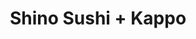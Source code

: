 ---
layout: place
title: "Shino Sushi + Kappo"
permalink: /california/san-diego/shino-sushi-kappo.html
stateAbbr: CA
stateName: California
cityName: San Diego
seo:
  name: "Shino Sushi + Kappo"
  type: Restaurant
  links: https://www.facebook.com/people/Shino-Sushi/100041554766846/
description: "Laid-back Japanese eatery serving sushi & rolls in simple, contemporary surrounds. Shino Sushi + Kappo serves delicious sushi in San Diego, California. Try fresh Japanese dishes for a great dining experience. Available for takeout, delivery, lunch, and dinner."
place_id: ChIJeSeoV6xU2YARSJzqWsZOSvU
photos:
  - name: >-
      places/ChIJeSeoV6xU2YARSJzqWsZOSvU/photos/AeeoHcLKFZOvbHDkjtXHYNPiPflRjqbRVWv-NVuagzFcH0v6nhDSGQmesGvbSmNu3YhxjFuWikMWcqsPOfZwqzgYW-y-G22gh6HT_FpKE4hIluMQ1E9S9lFeg1F5X_wDx1163tmJ3UWOLfNEKOj3LfJhwXSz1iAwENknDimfVPoduGkdOIVxg4zXJuj1F8fkUZgl7jG4fLS4WWuu2urHdZROU-KXeIOilCv0kVf_aEhujT46wVrKFIRKVr0KIasz87-yins8N2-bKtM37fM_7a0aOGzG7K6gyRjsI-pWuu0x6ZdrjTuUz8AYizlmLG0t6gULHYT2gIUmZVIag6KdiH4Jr57NozEQz9KYsH-hJI4DWdFlamgiP0tcExnJXz13V1zfhvGR5KH8Oax9sfddzd7E1JGr3P-3YouzubujSIJ7M-UlXwVc
    widthPx: 4032
    heightPx: 1816
    authorAttributions:
      - displayName: J S M
        uri: https://maps.google.com/maps/contrib/109313961176997160128
        photoUri: >-
          https://lh3.googleusercontent.com/a-/ALV-UjXKXHxCkN0uvP3p7F007mNv2FMC780zK9r7TDfKaMMQ9Z-On77Y9A=s100-p-k-no-mo
    flagContentUri: >-
      https://www.google.com/local/imagery/report/?cb_client=maps_api_places.places_api&image_key=!1e10!2sCIHM0ogKEICAgIDm_uLergE&hl=en-US
    googleMapsUri: >-
      https://www.google.com/maps/place//data=!3m4!1e2!3m2!1sCIHM0ogKEICAgIDm_uLergE!2e10!4m2!3m1!1s0x80d954ac57a82779:0xf54a4ec65aea9c48
  - name: >-
      places/ChIJeSeoV6xU2YARSJzqWsZOSvU/photos/AeeoHcIg5-L072Exh7M8hudX1kXIx_zfZYWK2yG1d4rJkdSzB1KLQGNbVcr4MlSwlQpI6P3gKz3h2Q5syvdS3DcCw0KbmgGv1E5v6RSpmZvVnY5skM_DzhK93O0dMd4KL6uRvwDmI4Eyp9EX0YbD1aTbOA3NPCh0U2UX3LqW60wED1A4Et2-W3BMPk2nY_4TDybDL-dnPW5_Xzv6JpzOii1VthaDJCl2H_q_qzdsXdK3aoRIzkVIy7G-5_cmfVCdDrT_Aza1fHzx-f_QHNpnCGsdx0UIUIgqADE35yDiLhaaANZ7X3xfaq8hvPRPjmzf7IUSVDoWhDrLbSiWR-I2VQ3DtVBn2U7oGak0r5hhtDBKMScY1XOsbHwc-xdsNuQqh7XFMCr1d3WFxp-_fJCmp1zUuS9a0VfjyI7NuLCAXFw
    widthPx: 4032
    heightPx: 3024
    authorAttributions:
      - displayName: 徳永豊
        uri: https://maps.google.com/maps/contrib/111856645240450272857
        photoUri: >-
          https://lh3.googleusercontent.com/a/ACg8ocLfARBCDUlZgCsqA25-JGxNmLl9FwzG7kZ47R-SsJccRWowon_S=s100-p-k-no-mo
    flagContentUri: >-
      https://www.google.com/local/imagery/report/?cb_client=maps_api_places.places_api&image_key=!1e10!2sCIHM0ogKEICAgICE4qki&hl=en-US
    googleMapsUri: >-
      https://www.google.com/maps/place//data=!3m4!1e2!3m2!1sCIHM0ogKEICAgICE4qki!2e10!4m2!3m1!1s0x80d954ac57a82779:0xf54a4ec65aea9c48
  - name: >-
      places/ChIJeSeoV6xU2YARSJzqWsZOSvU/photos/AeeoHcKnBnxUWKYjGRHSWcUzmvn1KJXdBOdbRUwYO5WGhb_zC3EapYoctj5Eg8F6gnF4LBaj38lwDVHaNAMbfM48v5I0l56YjQMJCcL1ZZxEGLScISGNDUwafkZcs8z9aMARKElhAmwJ7mvAU4yiusCsykzwda5uBauepMJDj9giuK4y7Qao1c0nNvm4XKG2jVYCTIWPWUgtDedgay-kTfgC40V0YBODr1zoJXvtWuybIAqxdVRiXuKwR-c-D6Bqzhhklqz_-JbTeHXi13iUWZq65O9RFyuo5ij8pS_19K130mbqhQcGR76WOZThaUEuiT-qqXYZvGaTRqfRZLkuej2oZ-4I934sX8jmp7IMK_aWOKlJ0aDjJtTVDKhEmO7asdKfBz-FSbWrzOtrd19cZCUu02tTLThlAtUvLh10KSgyr37u1w
    widthPx: 4032
    heightPx: 3024
    authorAttributions:
      - displayName: Vanessa Valencia
        uri: https://maps.google.com/maps/contrib/117195691942045781927
        photoUri: >-
          https://lh3.googleusercontent.com/a-/ALV-UjWPphxc6cDCBgPFdifEkZW0KDGUSU3OELyWeYHQ0oSPjhtpOLNu=s100-p-k-no-mo
    flagContentUri: >-
      https://www.google.com/local/imagery/report/?cb_client=maps_api_places.places_api&image_key=!1e10!2sCIHM0ogKEICAgIC74uSoRw&hl=en-US
    googleMapsUri: >-
      https://www.google.com/maps/place//data=!3m4!1e2!3m2!1sCIHM0ogKEICAgIC74uSoRw!2e10!4m2!3m1!1s0x80d954ac57a82779:0xf54a4ec65aea9c48
  - name: >-
      places/ChIJeSeoV6xU2YARSJzqWsZOSvU/photos/AeeoHcJ2WLn56OsfQQOE_yj3Z3gavhDzRNt846pW6B6N0cZXlNU9ux7Zt65hhoGOU4N3tRQ6mNpoGl2J-a8vuQQcl6kV515OJJdT29MmkiAP7bjpInK437ngPjAG0tPW49hFyA7yW8auu7CfNn2Vp8Pr1y_oXNFJYTebQZXzl2xfRDLSdXNeMl9nUdxHABxGweADVgxwsj7oBp81MmkJXPLr2gLjCbj2ZurCGBZedxmL7rltIV7SkJslyOXpKf0oJlCdtC08cjTwTmR3goiJy6lIWBbJS07rLA2jG6Puh1B92vXiMuSPxJMPp78mW9lmKWnCNfZ-v1KMzz2qfLfEFc1vuf4DkxUpuQXrBJEcgVS60nb8CncLS__Xr1195HAMxe_5nN5iDBxHwJsCAtBN7GPkO64POJqkZ0bOSScBqjAPbYqMJg0
    widthPx: 3024
    heightPx: 4032
    authorAttributions:
      - displayName: Timmy C
        uri: https://maps.google.com/maps/contrib/116888896523925803718
        photoUri: >-
          https://lh3.googleusercontent.com/a/ACg8ocLNRwCzXod9M5qS_dnBlqVbzuUxUnrM-1uqsUYAIRhu9dOSDA=s100-p-k-no-mo
    flagContentUri: >-
      https://www.google.com/local/imagery/report/?cb_client=maps_api_places.places_api&image_key=!1e10!2sCIHM0ogKEICAgMDQuP_ZgAE&hl=en-US
    googleMapsUri: >-
      https://www.google.com/maps/place//data=!3m4!1e2!3m2!1sCIHM0ogKEICAgMDQuP_ZgAE!2e10!4m2!3m1!1s0x80d954ac57a82779:0xf54a4ec65aea9c48
  - name: >-
      places/ChIJeSeoV6xU2YARSJzqWsZOSvU/photos/AeeoHcJJwP1TJ1woKXfKBGHD3Zc2nH922zDZck8heXZnUvIaH7bFNajc-0oq8EJvmWpy-a6wVilzZwIQxgr-gZ9e6LJcBVqviZZomy9T_UQ2QOzXyfwXfSGrZp5kbm_vVU9gJnPOqtBO0UL5y_OhBHnrTvg4UpzrLh8KoZpPkXngjDOIo7qgQfw6ZDBYh0iNtXcxgFKatiep3w3GSlkiPSgS7zSVucG4qJevUD19WjpkCu2vy2il2j9Vj65LpRI6gq61B4XnuQlyA3E07MKpbnTXx0BkbvUBcBARzSrL0g13POwXNO1ZYq3owGXXkg0VmRhR4WxAlmsosK5qAWAcMPXPasg4jWJ1yJlVDYnpDb0lg02GDMVv1veG9UQ-1CagUwxNT6Y3ebJHVMJLx0b2hwpfqZ6UxqS9___LvPnuyyHalUY7Xg
    widthPx: 2474
    heightPx: 1720
    authorAttributions:
      - displayName: Brian Jordan
        uri: https://maps.google.com/maps/contrib/116038233183567696806
        photoUri: >-
          https://lh3.googleusercontent.com/a-/ALV-UjVpHKsjBGtR43VVPdRIsqwW40uc8SnzhBmJ8byyptSHtbKB63aW2A=s100-p-k-no-mo
    flagContentUri: >-
      https://www.google.com/local/imagery/report/?cb_client=maps_api_places.places_api&image_key=!1e10!2sCIHM0ogKEICAgICf0f-YbA&hl=en-US
    googleMapsUri: >-
      https://www.google.com/maps/place//data=!3m4!1e2!3m2!1sCIHM0ogKEICAgICf0f-YbA!2e10!4m2!3m1!1s0x80d954ac57a82779:0xf54a4ec65aea9c48
  - name: >-
      places/ChIJeSeoV6xU2YARSJzqWsZOSvU/photos/AeeoHcIoTaECQ_M_Mm45T02Kt7unZe8avSFbYjJA7WoS9eqgyKrDngwhyXCpDID94RzXF2FsqT3rPWEba-w5HFz83HsFvCf5aRCcdi1F8tYMCVOGvdVk4FybBimgRp6VojaR2y_52-iRQLwYU8FysuTm5AakXqzqn-vwRHRnbDNv5hm__E5iTWSJo2hEXdiETlB0H9YwOY5m8UKWJDgQQ0UrSNTf4gYNOJMzMlu_tzgJQkc_uCssCdz5esYDEFpKMqWqrSNVZiIFyaobxxUdnQfxoTcyQ-_5rf4A3v_tXN2CEKjllc9TL2bBGIsihJ7W3LsEnSbi6ctjQ40c29b-ZVDyUPC8fWlB9T3hyUZSMYf3szbmzOU4i5n0Xr1R_dsS7IRG8qPpWMMr3vIJXe86NhSKMamIM2t2N4hsogsjNnkBTzHiTOGX
    widthPx: 4000
    heightPx: 3000
    authorAttributions:
      - displayName: Matthew Hughes
        uri: https://maps.google.com/maps/contrib/107956783494192620304
        photoUri: >-
          https://lh3.googleusercontent.com/a-/ALV-UjUHs5YuUOxbstwT1vzzOVauyiup0yHupB0UJsB4JL3J6jr7-buO=s100-p-k-no-mo
    flagContentUri: >-
      https://www.google.com/local/imagery/report/?cb_client=maps_api_places.places_api&image_key=!1e10!2sCIHM0ogKEICAgIDPmKO_sgE&hl=en-US
    googleMapsUri: >-
      https://www.google.com/maps/place//data=!3m4!1e2!3m2!1sCIHM0ogKEICAgIDPmKO_sgE!2e10!4m2!3m1!1s0x80d954ac57a82779:0xf54a4ec65aea9c48
  - name: >-
      places/ChIJeSeoV6xU2YARSJzqWsZOSvU/photos/AeeoHcKg-2SVx6mavZ-CGOvDNLAzQo2G-aVJXgzcPzib0yTxPS40dvzWGDB-nW1qQqQ4NPkPiw65zIv1lpT7R6W0WlqMhSgkEYV_J7LXYYYLCW9eZ9ZVAYD1plnbNoIuAJC2t0mohgWbYD_ohsWZRQZYKvlofX4O1c3KwduzbGr4Uz0d6f6hM9orzrCjT00kQSrwGy-4bm4H_UMLPhoa6bIsq9IowE8qF1LbUnkmy8d_ovH4z3iNQIEzV5y9Oif_SrHYQG6rdsHmuRQ2brHISBdeorylrKTbAW3EIg1UgaLikpTERA6S9qqmYWO-h3GGY_pMIqWhQtnH-f9s_od2mpcwWBtbtFnkeH2oy6fZzPn2A_wrz_rAFsXn1OttKQ1C5x6NqDDlW73ePM_o_-pTju8a3J4X9uZKTmgbME3IvVZreslKLQY3jhToPTVaPvja3kGD
    widthPx: 4000
    heightPx: 1848
    authorAttributions:
      - displayName: Aharon El-Bahar
        uri: https://maps.google.com/maps/contrib/100504151920347265990
        photoUri: >-
          https://lh3.googleusercontent.com/a-/ALV-UjXcHyBMHRpKQ8V7HMrwozM7uGCHcNMSHr8eZEHt6O2KZpIhuKsV=s100-p-k-no-mo
    flagContentUri: >-
      https://www.google.com/local/imagery/report/?cb_client=maps_api_places.places_api&image_key=!1e10!2sCIABIhAA3jU3Ni9IYmexDSgAAfoO&hl=en-US
    googleMapsUri: >-
      https://www.google.com/maps/place//data=!3m4!1e2!3m2!1sCIABIhAA3jU3Ni9IYmexDSgAAfoO!2e10!4m2!3m1!1s0x80d954ac57a82779:0xf54a4ec65aea9c48
  - name: >-
      places/ChIJeSeoV6xU2YARSJzqWsZOSvU/photos/AeeoHcLxIZr0krUBUBfqU6sNjYtrmy03eb970YXwb2Gl-Ysv77CwemYcV7Zr2uZxpV4k2VoIdoxThlEz53VaUJpvWYD-fXuGNZNtiCa3AW9zLZ8iA0szPWQNZEVPxsEQaefT0jq8qiJAUnom53HIDBuchlB9pxJo7Kj_85hC5RElR9LvqjZMYs1A-mTF4ohxz6OwvXR0StwS-0qmJ9dlN5ADjHk3RmlQPbQMnVlhkHpywHuJR0RCYZZav2L7pmkC7lUjjKQyy_JZRw1Ylr8YLC9j0elEmTTs1fekMqnyQo_9X_E2s-aGSZaQkyT-85xmf68Fs9lXx5HC8pkArtOyMpwOGVJ1FL_RMivChXsGbQcjUlOvRYk2NgG7SvPsgVKnVkSvkMy0rGIfEvAa06zWjr_jAhJcYoVS7WisTJpkblfRRd0
    widthPx: 4000
    heightPx: 1848
    authorAttributions:
      - displayName: Brian Jordan
        uri: https://maps.google.com/maps/contrib/116038233183567696806
        photoUri: >-
          https://lh3.googleusercontent.com/a-/ALV-UjVpHKsjBGtR43VVPdRIsqwW40uc8SnzhBmJ8byyptSHtbKB63aW2A=s100-p-k-no-mo
    flagContentUri: >-
      https://www.google.com/local/imagery/report/?cb_client=maps_api_places.places_api&image_key=!1e10!2sCIHM0ogKEICAgICfzuTkPA&hl=en-US
    googleMapsUri: >-
      https://www.google.com/maps/place//data=!3m4!1e2!3m2!1sCIHM0ogKEICAgICfzuTkPA!2e10!4m2!3m1!1s0x80d954ac57a82779:0xf54a4ec65aea9c48
  - name: >-
      places/ChIJeSeoV6xU2YARSJzqWsZOSvU/photos/AeeoHcKm5dF4X6u4FTDGT2ezfLFagFUyP7ibIIx1a424WDIZz8i5DW_u-ekGk1WnodFAUnbO7GsXb7mIUWeLeSraCTvrT0T7dqkedgdeQcLuW_-dajFRyP8erD_up8ailpHKSZCikaLsTau61LEngnCBUBAu3JIRTTFS5va6xAmKKQX8l0P_MPTrmRg1T4OsqHAr-49uNc7xSAO1MLG1NI4A6cpf-4vLwxECpLkgL88SRYqBmcnNmWe5VZFH8tz4OUIw_SZRfj_7l_7koCxfaidpH6BmvUdA5zaylMzK5ZVgEgb8qIyeKjy8JjWnGK9mkuplDwba3u_0e-LkdnugISPD-2RfXPzuCZ5M21pxmjNlihXm-BUikJET7A671A7cNEBWCKhJDpk2e_D04W9be-AVep1vAloPvqMGIvffQeLFd5DxKm2L
    widthPx: 3024
    heightPx: 3155
    authorAttributions:
      - displayName: Norton Kim
        uri: https://maps.google.com/maps/contrib/107840466217687650033
        photoUri: >-
          https://lh3.googleusercontent.com/a/ACg8ocK_VfMxDrufEVcNIjd6-BpHXnvHSZErVZx4usVua6wOhFqFxn7z=s100-p-k-no-mo
    flagContentUri: >-
      https://www.google.com/local/imagery/report/?cb_client=maps_api_places.places_api&image_key=!1e10!2sCIHM0ogKEICAgIDD78vS9gE&hl=en-US
    googleMapsUri: >-
      https://www.google.com/maps/place//data=!3m4!1e2!3m2!1sCIHM0ogKEICAgIDD78vS9gE!2e10!4m2!3m1!1s0x80d954ac57a82779:0xf54a4ec65aea9c48
  - name: >-
      places/ChIJeSeoV6xU2YARSJzqWsZOSvU/photos/AeeoHcKWkbvSsJQyzpf2whA8fXi7HAd8y4eSR9u8gqnZ-yDPlYqDhxZJ0OzBHfvEqU4KO9osoAkglebm5p4bnckxdTBzx2N26ZJey2OPB9vTR9N-S0_0f4Lg8VcXJ8O-CiXMgrRKETvgN3wyugZfi8k86U1uah1SvwZzZV9cXQYQDmV3uxQ01dhIHpZLyfxnteN0Xw84NteeFxwXwG6HVLAhPWzY068pLd_4c1GAO3-QyyH5RrUvZ0PctOkLS1oZBzaNa3p7OFU5_WraEs8tlCEXsl88rkx5EGvXj7w4-FK9qbR6F2iEqJThdsTqpV9uAiq2rJA8b6RN6Fmhd0pxzjmybfblNpcg0dkqkOcBgfvyt6vVm7Kry1AQiAOrfs9x8rBG7M9FAA54r2dnNLaO2HXLNl3AcaX8h1g2tfUtyDf6ZdRWFA
    widthPx: 4032
    heightPx: 3024
    authorAttributions:
      - displayName: Adam Williams
        uri: https://maps.google.com/maps/contrib/109075761107209612124
        photoUri: >-
          https://lh3.googleusercontent.com/a-/ALV-UjXla4fw6t_D0q8lR7zlGAL89vqZXu18Un5LWEx1HDF8_sYZHxtJnA=s100-p-k-no-mo
    flagContentUri: >-
      https://www.google.com/local/imagery/report/?cb_client=maps_api_places.places_api&image_key=!1e10!2sCIHM0ogKEICAgICkid2NEw&hl=en-US
    googleMapsUri: >-
      https://www.google.com/maps/place//data=!3m4!1e2!3m2!1sCIHM0ogKEICAgICkid2NEw!2e10!4m2!3m1!1s0x80d954ac57a82779:0xf54a4ec65aea9c48
address: 838 W Ash St, San Diego, CA 92101, USA
street: 838 W Ash St
city: San Diego
state: CA
zip: '92101'
country: USA
neighborhood: Little Italy
latitude: '32.720017'
longitude: '-117.170335'
accessibility_options:
  wheelchairAccessibleParking: true
  wheelchairAccessibleEntrance: true
  wheelchairAccessibleRestroom: true
  wheelchairAccessibleSeating: true
business_status: OPERATIONAL
name: Shino Sushi + Kappo
google_maps_links:
  directionsUri: >-
    https://www.google.com/maps/dir//''/data=!4m7!4m6!1m1!4e2!1m2!1m1!1s0x80d954ac57a82779:0xf54a4ec65aea9c48!3e0
  placeUri: https://maps.google.com/?cid=17675026301404748872
  writeAReviewUri: >-
    https://www.google.com/maps/place//data=!4m3!3m2!1s0x80d954ac57a82779:0xf54a4ec65aea9c48!12e1
  reviewsUri: >-
    https://www.google.com/maps/place//data=!4m4!3m3!1s0x80d954ac57a82779:0xf54a4ec65aea9c48!9m1!1b1
  photosUri: >-
    https://www.google.com/maps/place//data=!4m3!3m2!1s0x80d954ac57a82779:0xf54a4ec65aea9c48!10e5
primary_type: Sushi Restaurant
opening_hours:
  regular: null
  current: null
secondary_opening_hours:
  regular:
    weekdayDescriptions: null
    type: null
  current:
    weekdayDescriptions: null
    type: null
phone: (619) 255-2527
price_level: PRICE_LEVEL_EXPENSIVE
price_range: $50 &ndash; $100
rating: '4.5'
rating_count: 0
website: https://www.facebook.com/people/Shino-Sushi/100041554766846/
reviews:
  - name: >-
      places/ChIJeSeoV6xU2YARSJzqWsZOSvU/reviews/ChdDSUhNMG9nS0VJQ0FnTURRdVAtWnZ3RRAB
    relativePublishTimeDescription: a month ago
    rating: 5
    text:
      text: >-
        Service is generally solid.  The staff is super friendly attentive and
        most are very knowledgeable.


        I prefer the sushi bar over the tables for the atmosphere— but to each
        their own.


        The food is solid. They don’t have a traditional Omakase unless you
        reserve over a week in advance and state that’s what you want but they
        will do a mini omakase of nigiri only on same day if requested.


        The sushi / sashimi is too notch here. It’s definitely in my regular
        rotation of rest.  Worth checking out if you’re visiting or live here.
      languageCode: en
    originalText:
      text: >-
        Service is generally solid.  The staff is super friendly attentive and
        most are very knowledgeable.


        I prefer the sushi bar over the tables for the atmosphere— but to each
        their own.


        The food is solid. They don’t have a traditional Omakase unless you
        reserve over a week in advance and state that’s what you want but they
        will do a mini omakase of nigiri only on same day if requested.


        The sushi / sashimi is too notch here. It’s definitely in my regular
        rotation of rest.  Worth checking out if you’re visiting or live here.
      languageCode: en
    authorAttribution:
      displayName: Timmy C
      uri: https://www.google.com/maps/contrib/116888896523925803718/reviews
      photoUri: >-
        https://lh3.googleusercontent.com/a/ACg8ocLNRwCzXod9M5qS_dnBlqVbzuUxUnrM-1uqsUYAIRhu9dOSDA=s128-c0x00000000-cc-rp-mo-ba4
    publishTime: '2025-03-08T21:59:09.171786Z'
    flagContentUri: >-
      https://www.google.com/local/review/rap/report?postId=ChdDSUhNMG9nS0VJQ0FnTURRdVAtWnZ3RRAB&d=17924085&t=1
    googleMapsUri: >-
      https://www.google.com/maps/reviews/data=!4m6!14m5!1m4!2m3!1sChdDSUhNMG9nS0VJQ0FnTURRdVAtWnZ3RRAB!2m1!1s0x80d954ac57a82779:0xf54a4ec65aea9c48
  - name: >-
      places/ChIJeSeoV6xU2YARSJzqWsZOSvU/reviews/ChdDSUhNMG9nS0VJQ0FnSUN2NEpMVWxnRRAB
    relativePublishTimeDescription: 4 months ago
    rating: 5
    text:
      text: >-
        Had an amazing experience! Made a reservation for when they opened and
        was given the option for seating, chose the bar and had the best view in
        the place. The service was PHENOMENAL. And every item ordered was
        delicious. Tried the hamachi despite not liking sashimi and it was
        excellent, definitely recommend.
      languageCode: en
    originalText:
      text: >-
        Had an amazing experience! Made a reservation for when they opened and
        was given the option for seating, chose the bar and had the best view in
        the place. The service was PHENOMENAL. And every item ordered was
        delicious. Tried the hamachi despite not liking sashimi and it was
        excellent, definitely recommend.
      languageCode: en
    authorAttribution:
      displayName: Veronika Mazur
      uri: https://www.google.com/maps/contrib/114877828518528186680/reviews
      photoUri: >-
        https://lh3.googleusercontent.com/a-/ALV-UjUVk7ux36ddcAfSumJIPlGbHTCbZ_WVDgcU5F1uB4OzTHYkG8lBLQ=s128-c0x00000000-cc-rp-mo-ba5
    publishTime: '2024-12-07T04:32:33.438741Z'
    flagContentUri: >-
      https://www.google.com/local/review/rap/report?postId=ChdDSUhNMG9nS0VJQ0FnSUN2NEpMVWxnRRAB&d=17924085&t=1
    googleMapsUri: >-
      https://www.google.com/maps/reviews/data=!4m6!14m5!1m4!2m3!1sChdDSUhNMG9nS0VJQ0FnSUN2NEpMVWxnRRAB!2m1!1s0x80d954ac57a82779:0xf54a4ec65aea9c48
  - name: >-
      places/ChIJeSeoV6xU2YARSJzqWsZOSvU/reviews/ChdDSUhNMG9nS0VJQ0FnTURnNDV5MXVnRRAB
    relativePublishTimeDescription: a month ago
    rating: 5
    text:
      text: >-
        Great little sushi bar, very active even on a Wednesday night.  It
        struck me as more for locals and will not be found by the typical
        tourist.  Everything was very fresh but the prices are way more than
        where I live in Florida.  I do have to say that they're speaking
        Japanese.  Very unusual for a sushi bar these days!  Domo arigato!!
      languageCode: en
    originalText:
      text: >-
        Great little sushi bar, very active even on a Wednesday night.  It
        struck me as more for locals and will not be found by the typical
        tourist.  Everything was very fresh but the prices are way more than
        where I live in Florida.  I do have to say that they're speaking
        Japanese.  Very unusual for a sushi bar these days!  Domo arigato!!
      languageCode: en
    authorAttribution:
      displayName: Chris Ryan
      uri: https://www.google.com/maps/contrib/112821273396964452873/reviews
      photoUri: >-
        https://lh3.googleusercontent.com/a-/ALV-UjXcf5eCVVxsN4tI-fj7nxv4eeSi1c3fK88t7m94Jcvu2_zwBoqe=s128-c0x00000000-cc-rp-mo-ba5
    publishTime: '2025-02-27T03:49:57.562023Z'
    flagContentUri: >-
      https://www.google.com/local/review/rap/report?postId=ChdDSUhNMG9nS0VJQ0FnTURnNDV5MXVnRRAB&d=17924085&t=1
    googleMapsUri: >-
      https://www.google.com/maps/reviews/data=!4m6!14m5!1m4!2m3!1sChdDSUhNMG9nS0VJQ0FnTURnNDV5MXVnRRAB!2m1!1s0x80d954ac57a82779:0xf54a4ec65aea9c48
  - name: >-
      places/ChIJeSeoV6xU2YARSJzqWsZOSvU/reviews/ChdDSUhNMG9nS0VJQ0FnTUN3MEpiSjVRRRAB
    relativePublishTimeDescription: 4 weeks ago
    rating: 5
    text:
      text: >-
        Everything was a 10/10 experience. The sushi was the most authentic I’ve
        had here in the States, and the staff was so kind and attentive. The
        fish quality was excellent as well—could have eaten their entire menu!
      languageCode: en
    originalText:
      text: >-
        Everything was a 10/10 experience. The sushi was the most authentic I’ve
        had here in the States, and the staff was so kind and attentive. The
        fish quality was excellent as well—could have eaten their entire menu!
      languageCode: en
    authorAttribution:
      displayName: Sydney Effertz
      uri: https://www.google.com/maps/contrib/110996366126191631426/reviews
      photoUri: >-
        https://lh3.googleusercontent.com/a/ACg8ocIKRTMuKHjdgrFwKXIKjJToQe6iuTVFGnwdtqFOFMepVZLpog=s128-c0x00000000-cc-rp-mo
    publishTime: '2025-03-16T03:00:15.398899Z'
    flagContentUri: >-
      https://www.google.com/local/review/rap/report?postId=ChdDSUhNMG9nS0VJQ0FnTUN3MEpiSjVRRRAB&d=17924085&t=1
    googleMapsUri: >-
      https://www.google.com/maps/reviews/data=!4m6!14m5!1m4!2m3!1sChdDSUhNMG9nS0VJQ0FnTUN3MEpiSjVRRRAB!2m1!1s0x80d954ac57a82779:0xf54a4ec65aea9c48
  - name: >-
      places/ChIJeSeoV6xU2YARSJzqWsZOSvU/reviews/ChZDSUhNMG9nS0VJQ0FnSUNIek1hN2VBEAE
    relativePublishTimeDescription: 7 months ago
    rating: 5
    text:
      text: >-
        My partner and I sat at the bar right in front of the sushi chefs!
        Highly recommend.


        Spent $110 after tax and tip. Ordered the Hamachi Jalapeño + Kitchen
        Sink + Toro Toro.
      languageCode: en
    originalText:
      text: >-
        My partner and I sat at the bar right in front of the sushi chefs!
        Highly recommend.


        Spent $110 after tax and tip. Ordered the Hamachi Jalapeño + Kitchen
        Sink + Toro Toro.
      languageCode: en
    authorAttribution:
      displayName: Daphne Zhuang
      uri: https://www.google.com/maps/contrib/117198026171198997000/reviews
      photoUri: >-
        https://lh3.googleusercontent.com/a-/ALV-UjVxd-8TZWZKpAhLTyk51mbv5IKDabu78piEToysTeqQTAtwq06Kww=s128-c0x00000000-cc-rp-mo-ba3
    publishTime: '2024-09-02T01:21:34.176651Z'
    flagContentUri: >-
      https://www.google.com/local/review/rap/report?postId=ChZDSUhNMG9nS0VJQ0FnSUNIek1hN2VBEAE&d=17924085&t=1
    googleMapsUri: >-
      https://www.google.com/maps/reviews/data=!4m6!14m5!1m4!2m3!1sChZDSUhNMG9nS0VJQ0FnSUNIek1hN2VBEAE!2m1!1s0x80d954ac57a82779:0xf54a4ec65aea9c48
parking_options: null
payment_options:
  acceptsCreditCards: true
  acceptsDebitCards: true
  acceptsCashOnly: false
allow_dogs: null
curbside_pickup: null
delivery: true
dine_in: true
good_for_children: false
good_for_groups: true
good_for_sports: false
live_music: false
menu_for_children: false
outdoor_seating: false
reservable: true
restroom: true
serves_beer: true
serves_breakfast: false
serves_brunch: false
serves_cocktails: null
serves_coffee: false
serves_dinner: true
serves_dessert: true
serves_lunch: true
serves_vegetarian_food: null
serves_wine: true
takeout: true
update_category: essentials
summary: >-
  Laid-back Japanese eatery serving sushi & rolls in simple, contemporary
  surrounds.

---